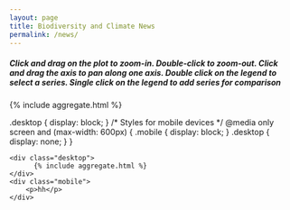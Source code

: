 ```yaml
---
layout: page
title: Biodiversity and Climate News
permalink: /news/
---
```


<h5>
Click and drag on the plot to zoom-in. Double-click to zoom-out. Click and drag the axis to pan along one axis. Double click on the legend to select a series. Single click on the legend to add series for comparison
</h5>



  {% include aggregate.html %}
 
<!-- Content for desktop devices -->
.desktop {
			display: block;
		}
		/* Styles for mobile devices */
		@media only screen and (max-width: 600px) {
			.mobile {
				display: block;
			}
			.desktop {
				display: none;
			}
		}
    
    <div class="desktop">
		  {% include aggregate.html %}
	</div>
	<div class="mobile">
		<p>hh</p>
	</div>
